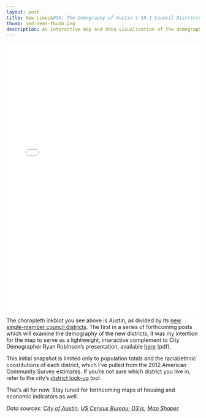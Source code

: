 ```yaml
---
layout: post
title: New Lines&#58; The Demography of Austin's 10-1 Council Districts
thumb: smd-dems-thumb.png
description: An interactive map and data visualization of the demography of Austin's new city council districts.
---
```

<iframe src="/maps/smd-dems-map" marginwidth="0" marginheight="0" scrolling="no" frameborder="0" height="700" width="100%"></iframe>

The choropleth inkblot you see above is Austin, as divided by its [new single-member council districts](http://www.austintexas.gov/department/10-one). The first in a series of forthcoming posts which will examine the demography of the new districts, it was my intention for the map to serve as a lightweight, interactive complement to City Demographer Ryan Robinson’s presentation, available [here](http://www.austintexas.gov/sites/default/files/files/10-ONE/Districts10_rev5.pdf) (pdf).

This initial snapshot is limited only to population totals and the racial/ethnic constitutions of each district, which I’ve pulled from the 2012 American Community Survey estimates. If you’re not sure which district you live in, refer to the city’s [district look-up](http://www.austintexas.gov/GIS/CouncilDistrictMap/) tool.

That’s all for now. Stay tuned for forthcoming maps of housing and economic indicators as well.

*Data sources: [City of Austin](ftp://ftp.ci.austin.tx.us/GIS-Data/Regional/coa_gis.html); [US Census Bureau](http://factfinder2.census.gov/); [D3.js](http://d3js.org/); [Map Shaper](http://mapshaper.org/).*